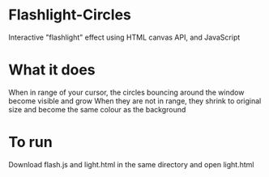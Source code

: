 # Flashlight-Circles
Interactive "flashlight" effect using HTML canvas API, and JavaScript

# What it does
When in range of your cursor, the circles bouncing around the window become visible and grow
When they are not in range, they shrink to original size and become the same colour as the background

# To run
Download flash.js and light.html in the same directory and open light.html
